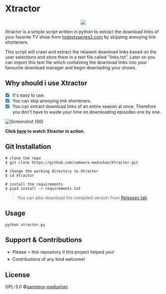 # Xtractor

<p align="center">
  <img src="https://user-images.githubusercontent.com/55880211/78421301-16431380-7674-11ea-9542-42a0ba97c6bf.png">
</p>

Xtractor is a simple script written in python to extract the download links of your favorite TV show from [todaytvseries2.com](http://www.todaytvseries2.com/) by skipping annoying link shorteners. 

This script will crawl and extract the relavent download links based on the user selections and store them in a text file called "links.txt". Later on you can import this text file which containing the download links into your favourite download manager and begin downlading your shows.

## Why should i use Xtractor

- [x] It's easy to use.
- [x] You can skip annoying link shorteners.
- [x] You can extract download links of an entire season at once. Therefore you don't have to waste your time on downloading episodes one by one.

![Screenshot (90)](https://user-images.githubusercontent.com/55880211/77066530-5914b280-6a09-11ea-8cb7-c6f5b0f8f8cd.png)

**Click [here](https://drive.google.com/open?id=1Cm7sI3zwwHZSBfouaTiBcX2LQZQquw5_) to watch Xtractor in action.**

## Git Installation
```
# clone the repo
$ git clone https://github.com/sameera-madushan/Xtractor.git

# change the working directory to Xtractor
$ cd Xtractor

# install the requirements
$ pip3 install -r requirements.txt
```

> You can also download the compiled version from [Releases tab](https://github.com/sameera-madushan/Xtractor/releases)

## Usage
```
python xtractor.py

```

## Support & Contributions
- Please ⭐️ this repository if this project helped you!
- Contributions of any kind welcome!

## License
GPL-3.0 ©[sameera-madushan](https://github.com/sameera-madushan)
